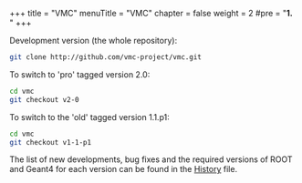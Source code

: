 +++
title = "VMC"
menuTitle = "VMC"
chapter = false
weight = 2
#pre = "<b>1. </b>"
+++

Development version (the whole repository):
```bash 
git clone http://github.com/vmc-project/vmc.git
```

To switch to 'pro' tagged version 2.0:
```bash
cd vmc
git checkout v2-0
```

To switch to the 'old' tagged version 1.1.p1:
```bash
cd vmc
git checkout v1-1-p1
```

The list of new developments, bug fixes and the required versions of ROOT and Geant4 for each version can be found in the [History](https://github.com/vmc-project/vmc/blob/master/History) file.
